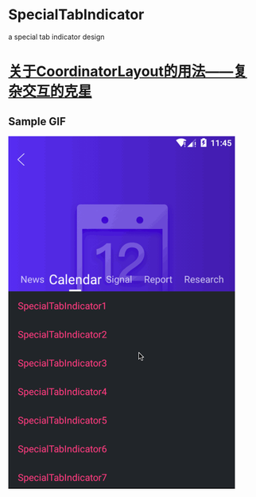 # SpecialTabIndicator
 a special tab indicator design
# [关于CoordinatorLayout的用法——复杂交互的克星](http://www.cnblogs.com/wytings/p/8570968.html)
## Sample GIF
![DEMO_GIF](./demo.gif)